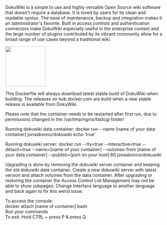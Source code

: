 DokuWiki is a simple to use and highly versatile Open Source wiki software that doesn't require a database. 
It is loved by users for its clean and readable syntax. 
The ease of maintenance, backup and integration makes it an administrator's favorite. 
Built in access controls and authentication connectors make DokuWiki especially useful in the enterprise context 
and the large number of plugins contributed by its vibrant community allow for a broad range of use cases beyond a traditional wiki. 

<img src="https://www.dokuwiki.org/_media/wiki:dokuwiki-128.png" width="128" height="128">

This Dockerfile will always download latest stable build of DokuWiki when building.
The releases on hub.docker.com are build when a new stable release is available from DokuWiki.

Please note that the container needs to be restarted after first run, due to permissions changed in the /var/tmp/nginx/fastcgi folder!

Running dokuwiki data container:
docker run --name [name of your data container] jonasbonno/dokuwiki echo 'true'

Running dokuwiki server:
docker run --tty=true --interactive=true --detach=true --name=[name of your container] --volumes-from [name of your data container] --publish=[port on your host]:80 jonasbonno/dokuwiki

Upgrading is done by removing the dokuwiki server container and keeping the old dokuwiki data container.
Create a new dokuwiki server with latest version and attach volumes from the data container.
After upgrading or restoring the container the Access Control List Management may not be able to show subpages.
Change Interface language to another language and back again to fix this weird issue.

To access the console:
</br>docker attach [name of container] bash
</br>Run your commands
</br>To exit: Hold CTRL + press P & press Q
